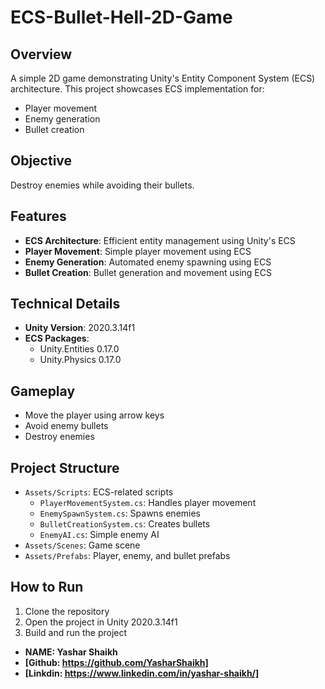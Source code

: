 **ECS-Bullet-Hell-2D-Game**
==========================


**Overview**
------------


A simple 2D game demonstrating Unity's Entity Component System (ECS) architecture. This project showcases ECS implementation for:


* Player movement
* Enemy generation
* Bullet creation


**Objective**
------------


Destroy enemies while avoiding their bullets.


**Features**
------------


* **ECS Architecture**: Efficient entity management using Unity's ECS
* **Player Movement**: Simple player movement using ECS
* **Enemy Generation**: Automated enemy spawning using ECS
* **Bullet Creation**: Bullet generation and movement using ECS


**Technical Details**
-------------------


* **Unity Version**: 2020.3.14f1
* **ECS Packages**: 
	+ Unity.Entities 0.17.0
	+ Unity.Physics 0.17.0


**Gameplay**
------------


* Move the player using arrow keys
* Avoid enemy bullets
* Destroy enemies


**Project Structure**
-------------------


* `Assets/Scripts`: ECS-related scripts
	+ `PlayerMovementSystem.cs`: Handles player movement
	+ `EnemySpawnSystem.cs`: Spawns enemies
	+ `BulletCreationSystem.cs`: Creates bullets
	+ `EnemyAI.cs`: Simple enemy AI
* `Assets/Scenes`: Game scene
* `Assets/Prefabs`: Player, enemy, and bullet prefabs


**How to Run**
--------------


1. Clone the repository
2. Open the project in Unity 2020.3.14f1
3. Build and run the project



* **NAME: Yashar Shaikh**
* **[Github: https://github.com/YasharShaikh]**
* **[Linkdin: https://www.linkedin.com/in/yashar-shaikh/]**

